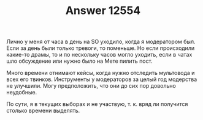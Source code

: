 ﻿---
title: "Answer 12554"
se.owner.user_id: 15479
se.owner.display_name: "Suvitruf - Andrei Apanasik"
se.owner.link: "https://ru.meta.stackoverflow.com/users/15479/suvitruf-andrei-apanasik"
se.answer_id: 12554
se.question_id: 12553
se.post_type: answer
se.is_accepted: False
---
<p>Лично у меня от часа в день на SO уходило, когда я модератором был. Если за день были только тревоги, то поменьше. Но если происходили какие-то драмы, то и по нескольку часов могло уходить, если в чатах шло обсуждение или нужно было на Мете пилить пост.</p>
<p>Много времени отнимают кейсы, когда нужно отследить мультовода и всех его твинков. Инструменты у модераторов за целый год модерства не улучшили. Могу предположить, что они до сих пор довольно неудобные.</p>
<p>По сути, я в текущих выборах и не участвую, т. к. вряд ли получится столько времени выделять.</p>
